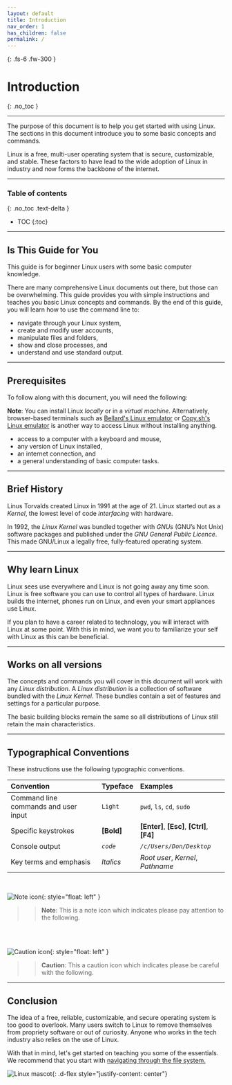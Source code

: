 ```yaml
---
layout: default
title: Introduction
nav_order: 1
has_children: false
permalink: /
---
```


{: .fs-6 .fw-300 }

# Introduction
{: .no_toc }

---

The purpose of this document is to help you get started with using Linux. The sections in this document introduce you to some basic concepts and commands.

Linux is a free, multi-user operating system that is secure, customizable, and stable. These factors to have lead to the wide adoption of Linux in industry and now forms the backbone of the internet.

---

### Table of contents
{: .no_toc .text-delta }
* TOC
{:toc}

---

## Is This Guide for You

This guide is for beginner Linux users with some basic computer knowledge.

There are many comprehensive Linux documents out there, but those can be overwhelming. This guide provides you with simple instructions and teaches you basic Linux concepts and commands. By the end of this guide, you will learn how to use the command line to:

* navigate through your Linux system,
* create and modify user accounts,
* manipulate files and folders,
* show and close processes, and
* understand and use standard output.

---

## Prerequisites

To follow along with this document, you will need the following:

**Note**: You can install Linux _locally_ or in a _virtual machine_. Alternatively, browser-based terminals such as [Bellard's Linux emulator](https://bellard.org/jslinux/ "Browser Linux emulator") or [Copy.sh's Linux emulator](https://copy.sh/v86/ "Browser Linux emulator") is another way to access Linux without installing anything.    

- access to a computer with a keyboard and mouse,
- any version of Linux installed,
- an internet connection, and
- a general understanding of basic computer tasks.

---

## Brief History
Linus Torvalds created Linux in 1991 at the age of 21. Linux started out as a _Kernel_, the lowest level of code _interfacing_ with hardware.

In 1992, the _Linux Kernel_ was bundled together with _GNUs_ (GNU’s Not Unix) software packages and published under the _GNU General Public Licence_. This made GNU/Linux a legally free, fully-featured operating system.

---

## Why learn Linux
Linux sees use everywhere and Linux is not going away any time soon. Linux is free software you can use to control all types of hardware. Linux builds the internet, phones run on Linux, and even your smart appliances use Linux.

If you plan to have a career related to technology, you will interact with Linux at some point. With this in mind, we want you to familiarize your self with Linux as this can be beneficial.

---

## Works on all versions

The concepts and commands you will cover in this document will work with any _Linux distribution_. A _Linux distribution_ is a collection of software bundled with the _Linux Kernel_. These bundles contain a set of features and settings for a particular purpose.

The basic building blocks remain the same so all distributions of Linux still retain the main characteristics.

---

## Typographical Conventions

These instructions use the following typographic conventions.

| Convention                           | Typeface      | Examples                                         |
| :----                                | :----         | :----                                            |
| Command line commands and user input |   ```Light``` |     ```pwd```, ```ls```, ```cd```, ```sudo```    |
| Specific keystrokes                  |   **[Bold]**  |     **[Enter]**, **[Esc]**, **[Ctrl]**, **[F4]** |
| Console output                       |   *`code`*    |     *`/c/Users/Don/Desktop`*                     |
| Key terms and emphasis               |   _Italics_   |     _Root user_, _Kernel_, _Pathname_            |

<br />

![Note icon](https://github.com/dl90/linux-basics/blob/gh-pages/docs/images/icons/note.png?raw=true "Note"){: style="float: left" }
>> **Note**: This is a note icon which indicates please pay attention to the following.
<br />
<br />

![Caution icon](https://github.com/dl90/linux-basics/blob/gh-pages/docs/images/icons/caution.png?raw=true "Caution"){: style="float: left" }
>> **Caution**: This a caution icon which indicates please be careful with the following.

---

## Conclusion
The idea of a free, reliable, customizable, and secure operating system is too good to overlook. Many users switch to Linux to remove themselves from propriety software or out of curiosity. Anyone who works in the tech industry also relies on the use of Linux.

With that in mind, let's get started on teaching you some of the essentials. We recommend that you start with [navigating through the file system.](https://dl90.github.io/linux-basics/docs/navigating)

![Linux mascot](https://github.com/dl90/linux-basics/blob/gh-pages/docs/images/icons/tux.png?raw=true "Tux"){: .d-flex style="justify-content: center"}
